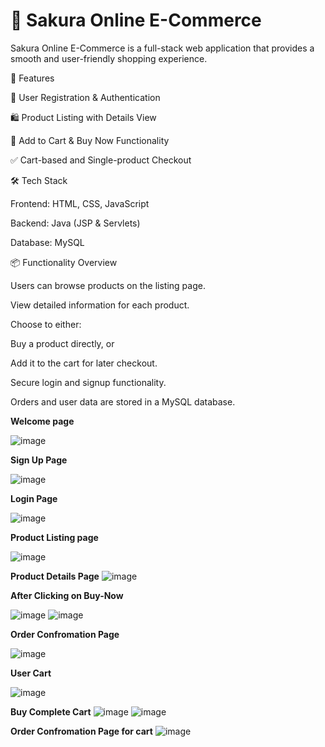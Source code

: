 <h1> 🌸 Sakura Online E-Commerce </h1>
Sakura Online E-Commerce is a full-stack web application that provides a smooth and user-friendly shopping experience.

<p>🚀 Features</p>
 👤 User Registration & Authentication

🛍️ Product Listing with Details View

🛒 Add to Cart & Buy Now Functionality

✅ Cart-based and Single-product Checkout

<p>🛠️ Tech Stack</p>
Frontend: HTML, CSS, JavaScript

 Backend: Java (JSP & Servlets)

 Database: MySQL

<p>📦 Functionality Overview</p>
Users can browse products on the listing page.

View detailed information for each product.

Choose to either:

Buy a product directly, or

Add it to the cart for later checkout.

Secure login and signup functionality.

Orders and user data are stored in a MySQL database.

**Welcome page**

![image](https://github.com/user-attachments/assets/273454e1-ce18-4704-befd-524f02d96088)

**Sign Up Page**

![image](https://github.com/user-attachments/assets/51d643b6-4c5c-49ac-a483-f4a94808eda1)

**Login Page**

![image](https://github.com/user-attachments/assets/9a4f9ecd-3d17-47ad-bf6c-077e4b127260)


**Product Listing page**

![image](https://github.com/user-attachments/assets/4ebad26f-5aca-4055-b165-0878ecc92819)

**Product Details Page**
![image](https://github.com/user-attachments/assets/135209a3-97fa-4637-87df-ffe9b1cfa726)

**After Clicking on Buy-Now**

![image](https://github.com/user-attachments/assets/9d46560f-437a-468f-9e3b-e80a690148bb)
![image](https://github.com/user-attachments/assets/63ec4806-babf-4322-8c55-96a4e8f5987c)

**Order Confromation Page**

![image](https://github.com/user-attachments/assets/8fa5e316-da54-4f4d-8a14-cb1e50e119e6)

**User Cart**

![image](https://github.com/user-attachments/assets/f12682ee-8ebe-4e2b-96a8-585dc8064e9e)

**Buy Complete Cart**
![image](https://github.com/user-attachments/assets/beb06580-5dd9-4866-b2a5-1edf233d8f17)
![image](https://github.com/user-attachments/assets/105780c9-1bc9-42a0-a20c-3070369df2bc)

**Order Confromation Page for cart**
![image](https://github.com/user-attachments/assets/56b86f2a-e6a1-4074-abc7-b52fbcc33311)









